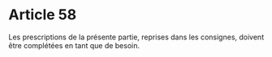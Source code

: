 # Article 58

Les prescriptions de la présente partie, reprises dans les consignes, doivent être complétées en tant que de besoin.
